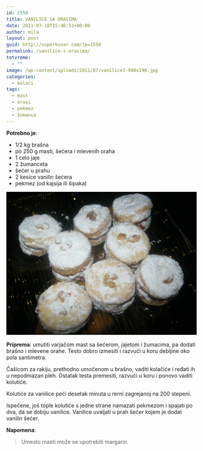 ```yaml
---
id: 1550
title: VANILICE SA ORASIMA
date: 2011-07-18T15:46:53+00:00
author: mila
layout: post
guid: http://superkuvar.com/?p=1550
permalink: /vanilice-s-orasima/
totvreme:
  - ""
image: /wp-content/uploads/2011/07/vanilice3-940x198.jpg
categories:
  - kolači
tags:
  - mast
  - orasi
  - pekmez
  - žumanca
---
```

**Potrebno je**:

  * 1/2 kg brašna
  * po 250 g masti, šećera i mlevenih oraha
  * 1 celo jaje
  * 2 žumanceta
  * šećer u prahu
  * 2 kesice vanilin šećera
  * pekmez (od kajsija ili šipaka)

![Vanilice sa orasima](/wp-content/uploads/2011/07/vanilice3-1024x768.jpg)

**Priprema**: umutiti varjačom mast sa šećerom, jajetom i žumacima, pa dodati brašno i mlevene orahe. Testo dobro izmesiti i razvući u koru debljine oko pola santimetra.

Čašicom za rakiju, prethodno umočenom u brašno, vaditi kolačiće i ređati ih u nepodmazan pleh. Ostatak testa premesiti, razvući u koru i ponovo vaditi kolutiće.

Kolutiće za vanilice peći desetak minuta u rerni zagrejanoj na 200 stepeni.

Ispečene, još tople kolutiće s jedne strane namazati pekmezom i spajati po dva, da se dobiju vanilice. Vanilice uvaljati u prah šećer kojem je dodat vanilin šećer.

**Napomena**: 
> Umesto masti može se upotrebiti margarin.